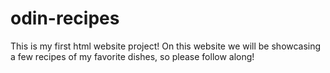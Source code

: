 # odin-recipes
This is my first html website project! On this website we will be showcasing a few recipes of my favorite dishes, so please follow along!